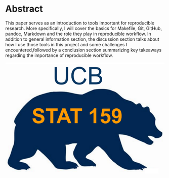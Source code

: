 # Abstract

This paper serves as an introduction to tools important for reproducible research. More specifically, I will cover the basics for Makefile, Git, GitHub, pandoc, Markdown and the role they play in reproducible workflow. In addition to general information section, the discussion section talks about how I use those tools in this project and some challenges I encountered,followed by a conclusion section summarizing key takeaways regarding the importance of reproducible workflow.

![](../../images/stat159-logo.png)
